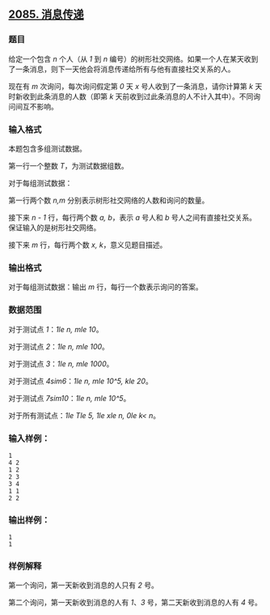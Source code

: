 ## [2085. 消息传递](https://www.acwing.com/problem/content/2087/)

### 题目

给定一个包含 *n* 个人（从 *1* 到 *n* 编号）的树形社交网络。如果一个人在某天收到了一条消息，则下一天他会将消息传递给所有与他有直接社交关系的人。

现在有 *m* 次询问，每次询问假定第 *0* 天 *x* 号人收到了一条消息，请你计算第 *k* 天时新收到此条消息的人数（即第 *k* 天前收到过此条消息的人不计入其中）。不同询问间互不影响。

### 输入格式

本题包含多组测试数据。

第一行一个整数 *T*，为测试数据组数。

对于每组测试数据：

第一行两个数 *n,m* 分别表示树形社交网络的人数和询问的数量。

接下来 *n - 1* 行，每行两个数 *a, b*，表示 *a* 号人和 *b* 号人之间有直接社交关系。保证输入的是树形社交网络。

接下来 *m* 行，每行两个数 *x, k*，意义见题目描述。

### 输出格式

对于每组测试数据：输出 *m* 行，每行一个数表示询问的答案。

### 数据范围

对于测试点 *1*：*1le n, mle 10*。

对于测试点 *2*：*1le n, mle 100*。

对于测试点 *3*：*1le n, mle 1000*。

对于测试点 *4sim6*：*1le n, mle 10^5, kle 20*。

对于测试点 *7sim10*：*1le n, mle 10^5*。

对于所有测试点：*1le Tle 5, 1le xle n, 0le k< n*。

### 输入样例：

```
1
4 2
1 2
2 3
3 4
1 1
2 2
```

### 输出样例：

```
1
1
```

### 样例解释

第一个询问，第一天新收到消息的人只有 *2* 号。

第二个询问，第一天新收到消息的人有 *1*、*3* 号，第二天新收到消息的人有 *4* 号。
